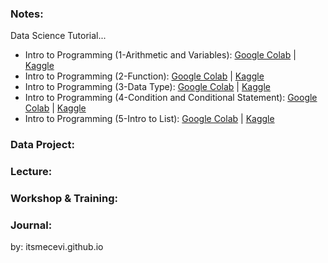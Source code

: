 ### Notes:
Data Science Tutorial...

* Intro to Programming (1-Arithmetic and Variables): [Google Colab]() | [Kaggle]()
* Intro to Programming (2-Function): [Google Colab]() | [Kaggle]()
* Intro to Programming (3-Data Type): [Google Colab]() | [Kaggle]()
* Intro to Programming (4-Condition and Conditional Statement): [Google Colab]() | [Kaggle]()
* Intro to Programming (5-Intro to List): [Google Colab]() | [Kaggle]()


### Data Project:

### Lecture:

### Workshop & Training:

### Journal:

by: itsmecevi.github.io


